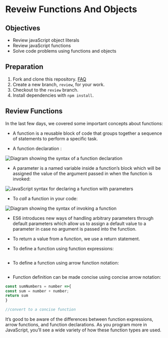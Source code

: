 # Reveiw Functions And Objects


## Objectives

- Review javaScript object literals
- Review javaScript functions
- Solve code problems using functions and objects

## Preparation

1. Fork and clone this repository.
 [FAQ](https://git.generalassemb.ly/ga-wdi-boston/meta/wiki/ForkAndClone)
1. Create a new branch, `review`, for your work.
1. Checkout to the `review` branch.
1. Install dependencies with `npm install`.

## Review Functions

In the last few days, we covered some important concepts about functions:

* A function is a reusable block of code that groups together a sequence of statements to perform a specific task.

* A function declaration :

![Diagram showing the syntax of a function declaration](https://content.codecademy.com/courses/learn-javascript-functions/Diagram/declaration.svg)

* A parameter is a named variable inside a function’s block which will be assigned the value of the argument passed in when the function is invoked:

![JavaScript syntax for declaring a function with parameters](https://content.codecademy.com/courses/learn-javascript-functions/Diagram/function_parameters.svg)

* To *call* a function in your code:

![Diagram showing the syntax of invoking a function](https://content.codecademy.com/courses/learn-javascript-functions/Diagram/name.svg)

* ES6 introduces new ways of handling arbitrary parameters through default parameters which allow us to assign a default value to a parameter in case no argument is passed into the function.

* To return a value from a function, we use a return statement.

* To define a function using function expressions:

```js

```

* To define a function using arrow function notation:

```js

```


* Function definition can be made concise using concise arrow notation:

```js
const sumNumbers = number =>{
const sum = number + number;
return sum
}

//convert to a concise function


```

It’s good to be aware of the differences between function expressions, arrow functions, and function declarations. As you program more in JavaScript, you’ll see a wide variety of how these function types are used.

